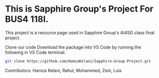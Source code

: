 # This is Sapphire Group's Project For BUS4 118I.
This project is a resource page used in Sapphire Group's AI4SG class final project.

Clone our code 
Download the package into VS Code by running the following in VS Code terminal:
```bash
git clone https://github.com/HamzaKelani/Sapphire-Group-Project.git
```
Contributors: Hamza Kelani, Rahul, Mohammed, Zein, Luis
